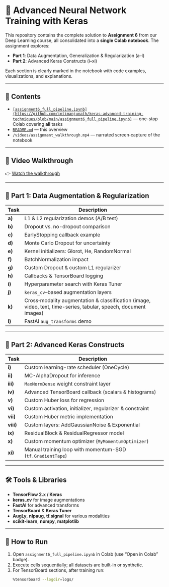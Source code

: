 # 🧠 Advanced Neural Network Training with Keras

This repository contains the complete solution to **Assignment 6** from our Deep Learning course, all consolidated into a **single Colab notebook**. The assignment explores:

- **Part 1**: Data Augmentation, Generalization & Regularization (a–l)  
- **Part 2**: Advanced Keras Constructs (i–xi)

Each section is clearly marked in the notebook with code examples, visualizations, and explanations.

---

## 📌 Contents

- [`[assignment6_full_pipeline.ipynb](https://github.com/intimanjunath/keras-advanced-training-techniques/blob/main/assignment6_full_pipeline.ipynb)`](assignment6_full_pipeline.ipynb) — one-stop Colab covering **all** tasks  
- [`README.md`](README.md) — this overview  
- `/videos/assignment_walkthrough.mp4` — narrated screen‐capture of the notebook  

---

## 🎥 Video Walkthrough

👉 [Watch the walkthrough](videos/assignment_walkthrough.mp4)

---

## 🚩 Part 1: Data Augmentation & Regularization

| Task | Description |
|------|-------------|
| **a)** | L1 & L2 regularization demos (A/B test) |
| **b)** | Dropout vs. no-dropout comparison |
| **c)** | EarlyStopping callback example |
| **d)** | Monte Carlo Dropout for uncertainty |
| **e)** | Kernel initializers: Glorot, He, RandomNormal |
| **f)** | BatchNormalization impact |
| **g)** | Custom Dropout & custom L1 regularizer |
| **h)** | Callbacks & TensorBoard logging |
| **i)** | Hyperparameter search with Keras Tuner |
| **j)** | `keras_cv`–based augmentation layers |
| **k)** | Cross‐modality augmentation & classification (image, video, text, time-series, tabular, speech, document images) |
| **l)** | FastAI `aug_transforms` demo |

---

## 🚀 Part 2: Advanced Keras Constructs

| Task | Description |
|------|-------------|
| **i)**  | Custom learning-rate scheduler (OneCycle) |
| **ii)** | MC-AlphaDropout for inference |
| **iii)**| `MaxNormDense` weight constraint layer |
| **iv)** | Advanced TensorBoard callback (scalars & histograms) |
| **v)**  | Custom Huber loss for regression |
| **vi)** | Custom activation, initializer, regularizer & constraint |
| **vii)**| Custom Huber metric implementation |
| **viii)**| Custom layers: AddGaussianNoise & Exponential |
| **ix)** | ResidualBlock & ResidualRegressor model |
| **x)**  | Custom momentum optimizer (`MyMomentumOptimizer`) |
| **xi)** | Manual training loop with momentum-SGD (`tf.GradientTape`) |

---

## 🛠️ Tools & Libraries

- **TensorFlow 2.x / Keras**  
- **keras_cv** for image augmentations  
- **FastAI** for advanced transforms  
- **TensorBoard** & **Keras Tuner**  
- **AugLy**, **nlpaug**, **tf.signal** for various modalities  
- **scikit-learn**, **numpy**, **matplotlib**

---

## 📖 How to Run

1. Open `assignment6_full_pipeline.ipynb` in Colab (use “Open in Colab” badge).  
2. Execute cells sequentially; all datasets are built-in or synthetic.  
3. For TensorBoard sections, after training run:
   ```bash
   %tensorboard --logdir=logs/
